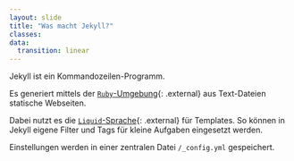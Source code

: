 ```yaml
---
layout: slide
title: "Was macht Jekyll?"
classes:
data:
  transition: linear
---
```


Jekyll ist ein Kommandozeilen-Programm.

Es generiert mittels der [``Ruby``-Umgebung][Ruby]{: .external} aus Text-Dateien statische Webseiten.

Dabei nutzt es die [`Liquid`-Sprache][Liquid]{: .external} für Templates. So können in Jekyll eigene Filter und Tags für kleine Aufgaben eingesetzt werden.

Einstellungen werden in einer zentralen Datei `/_config.yml` gespeichert.

[Ruby]: https://www.ruby-lang.org/de/
[Liquid]: http://wiki.shopify.com/Liquid